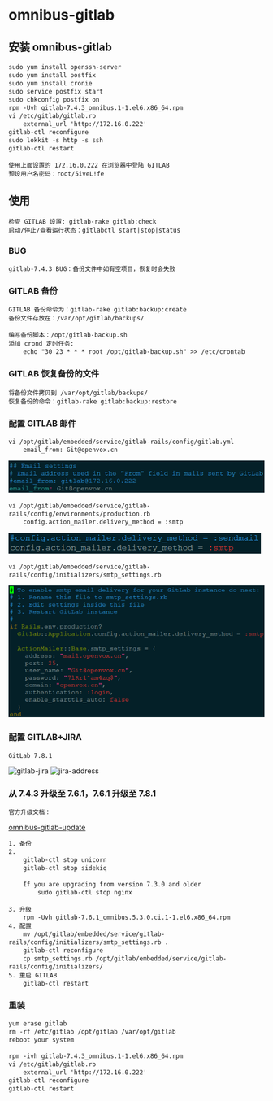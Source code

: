 # omnibus-gitlab

## 安装 omnibus-gitlab

	sudo yum install openssh-server
	sudo yum install postfix
	sudo yum install cronie
	sudo service postfix start
	sudo chkconfig postfix on
	rpm -Uvh gitlab-7.4.3_omnibus.1-1.el6.x86_64.rpm
	vi /etc/gitlab/gitlab.rb
		external_url 'http://172.16.0.222'
	gitlab-ctl reconfigure
	sudo lokkit -s http -s ssh
	gitlab-ctl restart

	使用上面设置的 172.16.0.222 在浏览器中登陆 GITLAB
	预设用户名密码：root/5iveL!fe
	
## 使用

	检查 GITLAB 设置: gitlab-rake gitlab:check
	启动/停止/查看运行状态：gitlabctl start|stop|status

### BUG

	gitlab-7.4.3 BUG：备份文件中如有空项目，恢复时会失败

### GITLAB 备份

	GITLAB 备份命令为：gitlab-rake gitlab:backup:create
	备份文件存放在：/var/opt/gitlab/backups/

	编写备份脚本：/opt/gitlab-backup.sh
	添加 crond 定时任务: 
		echo "30 23 * * * root /opt/gitlab-backup.sh" >> /etc/crontab

### GITLAB 恢复备份的文件

	将备份文件拷贝到 /var/opt/gitlab/backups/
	恢复备份的命令：gitlab-rake gitlab:backup:restore
	
### 配置 GITLAB 邮件

	vi /opt/gitlab/embedded/service/gitlab-rails/config/gitlab.yml
		email_from: Git@openvox.cn

![email_from](images/email_from.png)

	vi /opt/gitlab/embedded/service/gitlab-rails/config/environments/production.rb
		config.action_mailer.delivery_method = :smtp

![smtp](images/smtp.png)

	vi /opt/gitlab/embedded/service/gitlab-rails/config/initializers/smtp_settings.rb

![email_settings](images/email_settings.png)

### 配置 GITLAB+JIRA

	GitLab 7.8.1

![gitlab-jira](gitlab-jira.png)
![jira-address](jira-address.png)

### 从 7.4.3 升级至 7.6.1，7.6.1 升级至 7.8.1

	官方升级文档：

[omnibus-gitlab-update](https://gitlab.com/gitlab-org/omnibus-gitlab/blob/master/doc/update.md)

	1. 备份
	2. 
		gitlab-ctl stop unicorn
		gitlab-ctl stop sidekiq

		If you are upgrading from version 7.3.0 and older
			sudo gitlab-ctl stop nginx

	3. 升级
		rpm -Uvh gitlab-7.6.1_omnibus.5.3.0.ci.1-1.el6.x86_64.rpm
	4. 配置
		mv /opt/gitlab/embedded/service/gitlab-rails/config/initializers/smtp_settings.rb .
		gitlab-ctl reconfigure
		cp smtp_settings.rb /opt/gitlab/embedded/service/gitlab-rails/config/initializers/
	5. 重启 GITLAB
		gitlab-ctl restart
		
### 重装

	yum erase gitlab
	rm -rf /etc/gitlab /opt/gitlab /var/opt/gitlab
	reboot your system

	rpm -ivh gitlab-7.4.3_omnibus.1-1.el6.x86_64.rpm
	vi /etc/gitlab/gitlab.rb
		external_url 'http://172.16.0.222'
	gitlab-ctl reconfigure
	gitlab-ctl restart